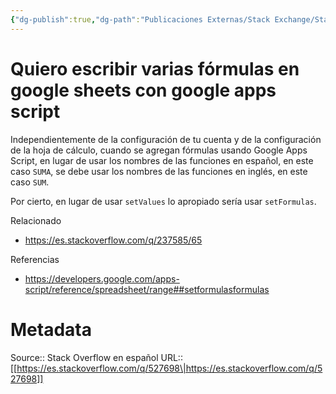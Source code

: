 ```yaml
---
{"dg-publish":true,"dg-path":"Publicaciones Externas/Stack Exchange/Stack Overflow en español/es.stackoverflow.com-527698.md","permalink":"/publicaciones-externas/stack-exchange/stack-overflow-en-espanol/es-stackoverflow-com-527698/","title":"Quiero escribir varias fórmulas en google sheets con google apps script","hide":true,"noteIcon":"default","created":"2024-04-03T12:49:10.728-06:00","updated":"2024-04-05T16:43:57.695-06:00"}
---
```


# Quiero escribir varias fórmulas en google sheets con google apps script

Independientemente de la configuración de tu cuenta y de la configuración de la hoja de cálculo, cuando se agregan fórmulas usando Google Apps Script, en lugar de usar los nombres de las funciones en español, en este caso `SUMA`, se debe  usar los nombres de las funciones en inglés, en este caso `SUM`.

Por cierto, en lugar de usar `setValues` lo apropiado sería usar `setFormulas`.

Relacionado

- https://es.stackoverflow.com/q/237585/65

Referencias

- https://developers.google.com/apps-script/reference/spreadsheet/range##setformulasformulas

# Metadata
Source:: Stack Overflow en español
URL:: [[https://es.stackoverflow.com/q/527698\|https://es.stackoverflow.com/q/527698]]

